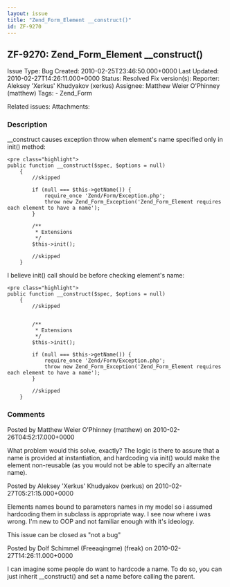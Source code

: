 ```yaml
---
layout: issue
title: "Zend_Form_Element __construct()"
id: ZF-9270
---
```


ZF-9270: Zend\_Form\_Element \_\_construct()
--------------------------------------------

 Issue Type: Bug Created: 2010-02-25T23:46:50.000+0000 Last Updated: 2010-02-27T14:26:11.000+0000 Status: Resolved Fix version(s): 
 Reporter:  Aleksey 'Xerkus' Khudyakov (xerkus)  Assignee:  Matthew Weier O'Phinney (matthew)  Tags: - Zend\_Form
 
 Related issues: 
 Attachments: 
### Description

\_\_construct causes exception throw when element's name specified only in init() method:

 
    <pre class="highlight">
    public function __construct($spec, $options = null)
        {
            //skipped
    
            if (null === $this->getName()) {
                require_once 'Zend/Form/Exception.php';
                throw new Zend_Form_Exception('Zend_Form_Element requires each element to have a name');
            }
    
            /**
             * Extensions
             */
            $this->init();
    
            //skipped
        }


I believe init() call should be before checking element's name:

 
    <pre class="highlight">
    public function __construct($spec, $options = null)
        {
            //skipped
    
    
            /**
             * Extensions
             */
            $this->init();
    
            if (null === $this->getName()) {
                require_once 'Zend/Form/Exception.php';
                throw new Zend_Form_Exception('Zend_Form_Element requires each element to have a name');
            }
    
            //skipped
        }


 

 

### Comments

Posted by Matthew Weier O'Phinney (matthew) on 2010-02-26T04:52:17.000+0000

What problem would this solve, exactly? The logic is there to assure that a name is provided at instantiation, and hardcoding via init() would make the element non-reusable (as you would not be able to specify an alternate name).

 

 

Posted by Aleksey 'Xerkus' Khudyakov (xerkus) on 2010-02-27T05:21:15.000+0000

Elements names bound to parameters names in my model so i assumed hardcoding them in subclass is appropriate way. I see now where i was wrong. I'm new to OOP and not familiar enough with it's ideology.

This issue can be closed as "not a bug"

 

 

Posted by Dolf Schimmel (Freeaqingme) (freak) on 2010-02-27T14:26:11.000+0000

I can imagine some people do want to hardcode a name. To do so, you can just inherit \_\_construct() and set a name before calling the parent.

 

 